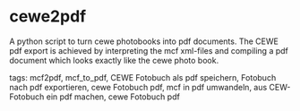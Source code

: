 cewe2pdf
========

A python script to turn cewe photobooks into pdf documents. The CEWE pdf export is achieved by interpreting the mcf xml-files and compiling a pdf document which looks exactly like the cewe photo book.

tags: mcf2pdf, mcf_to_pdf, CEWE Fotobuch als pdf speichern, Fotobuch nach pdf exportieren, cewe Fotobuch pdf, mcf in pdf umwandeln, aus CEW-Fotobuch ein pdf machen, cewe Fotobuch pdf

